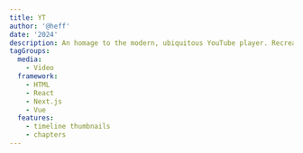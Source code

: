 ```yaml
---
title: YT
author: '@heff'
date: '2024'
description: An homage to the modern, ubiquitous YouTube player. Recreated with web components, or at least as close as we could get.
tagGroups:
  media: 
    - Video
  framework:
    - HTML
    - React
    - Next.js
    - Vue
  features:
    - timeline thumbnails
    - chapters
---
```

